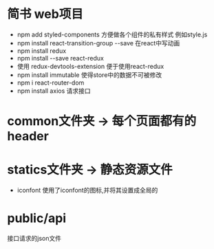 # 简书 web项目
- npm add styled-components  方便做各个组件的私有样式 例如style.js
- npm install react-transition-group --save  在react中写动画
- npm install redux
- npm install --save react-redux
- 使用 redux-devtools-extension 便于使用react-redux
- npm install immutable 使得store中的数据不可被修改
- npm i react-router-dom
- npm install axios   请求接口

# common文件夹 -> 每个页面都有的header 

# statics文件夹 -> 静态资源文件
  - iconfont 使用了iconfont的图标,并将其设置成全局的

# public/api
  接口请求的json文件
